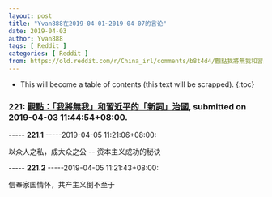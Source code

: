 ```yaml
---
layout: post
title: "Yvan888在2019-04-01~2019-04-07的言论"
date: 2019-04-03
author: Yvan888
tags: [ Reddit ]
categories: [ Reddit ]
from: https://old.reddit.com/r/China_irl/comments/b8t4d4/觀點我將無我和習近平的新詞治國/
---
```


* This will become a table of contents (this text will be scrapped).
{:toc}

### 221: [觀點：「我將無我」和習近平的「新詞」治國](https://old.reddit.com/r/China_irl/comments/b8t4d4/觀點我將無我和習近平的新詞治國/), submitted on 2019-04-03 11:44:54+08:00.

----- __221.1__ -----2019-04-05 11:21:06+08:00:

以众人之私，成大众之公 -- 资本主义成功的秘诀

----- __221.2__ -----2019-04-05 11:21:43+08:00:

信奉家国情怀，共产主义倒不至于

